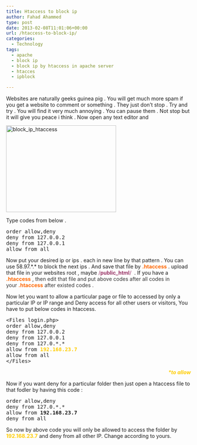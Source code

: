 ```yaml
---
title: Htaccess to block ip
author: Fahad Ahammed
type: post
date: 2013-02-08T11:01:06+00:00
url: /htaccess-to-block-ip/
categories:
  - Technology
tags:
  - apache
  - block ip
  - block ip by htaccess in apache server
  - htacces
  - ipblock

---
```

Websites are naturally geeks guinea pig . You will get much more spam if you get a website to comment or something . They just don&#8217;t stop . Try and try . You will find it very much annoying . You can pause them . Not stop but it will give you peace i think . Now open any text editor and <!--more-->

[<img loading="lazy" class="aligncenter size-medium wp-image-1440" src="https://i0.wp.com/fahadahammed.com/wp-content/uploads/2013/02/block_ip_htaccess.png?resize=300%2C237" alt="block_ip_htaccess" width="300" height="237" srcset="https://i0.wp.com/fahadahammed.com/wp-content/uploads/2013/02/block_ip_htaccess.png?w=438&ssl=1 438w, https://i0.wp.com/fahadahammed.com/wp-content/uploads/2013/02/block_ip_htaccess.png?resize=300%2C238&ssl=1 300w" sizes="(max-width: 300px) 100vw, 300px" data-recalc-dims="1" />][1]

Type codes from below .

<pre>order allow,deny
deny from 127.0.0.2
deny from 127.0.0.1
allow from all</pre>

Now put your desired ip or ips . each in new line by that pattern . You can use 58.97.\*.\* to block the next ips . And save that file by <span style="color: #ff6600;"><strong>.htaccess</strong></span> . upload that file in your websites root , maybe <span style="color: #993366;">/<strong>public_html</strong>/</span>  . If you have a <span style="color: #ff6600;"><strong>.htaccess</strong> </span><span style="color: #333333;">, then edit that file and put above codes after all codes in your <span style="color: #ff6600;"><strong>.htaccess</strong></span> after existed codes .</span>

Now let you want to allow a particular page or file to accessed by only a particular IP or IP range and Deny access for all other users or visitors, You have to put below codes in htaccess.

<pre>&lt;Files login.php&gt;
order allow,deny
deny from 127.0.0.2
deny from 127.0.0.1
deny from 127.0.*.*
allow from <span style="color: #ffcc00;"><strong>192.168.23.7</strong></span>
allow from all
&lt;/Files&gt;</pre>

<p style="text-align: right;">
  <span style="color: #ffcc00;"><strong><em>*to allow</em></strong></span>
</p>

<p style="text-align: left;">
  Now if you want deny for a particular folder then just open a htaccess file to that fodler by having this code :
</p>

<pre>order allow,deny
deny from 127.0.*.*
allow from <strong>192.168.23.7</strong>
deny from all</pre>

<p style="text-align: left;">
  So now by above code you will only be allowed to access the folder by <span style="color: #ffcc00;"><strong>192.168.23.7</strong></span> and deny from all other IP. Change according to yours.
</p>

 [1]: https://i0.wp.com/fahadahammed.com/wp-content/uploads/2013/02/block_ip_htaccess.png